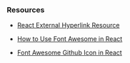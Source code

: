 ### Resources

* [React External Hyperlink Resource](https://stackoverflow.com/questions/50350085/how-to-make-a-hyperlink-external-in-react)

* [How to Use Font Awesome in React](https://stackoverflow.com/questions/23116591/how-to-include-a-font-awesome-icon-in-reacts-render)

* [Font Awesome Github Icon in React](https://react-icons.github.io/react-icons/search/#q=github)